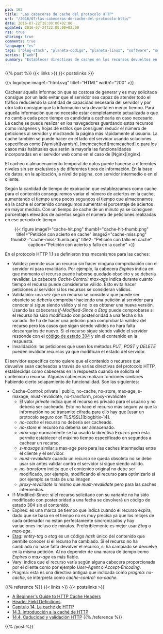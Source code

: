 ```yaml
---
pid: 162
title: "Las cabeceras de cache del protocolo HTTP"
url: "/2016/07/las-cabeceras-de-cache-del-protocolo-http/"
date: 2016-07-22T18:00:00+02:00
updated: 2016-07-24T22:00:00+02:00
rss: true
sharing: true
comments: true
language: "es"
tags: ["blog-stack", "planeta-codigo", "planeta-linux", "software", "software-libre"]
series: ["web"]
summary: "Establecer directivas de cacheo en los recursos devueltos en una página o aplicación web tiene las ventajas de reducir el número de peticiones que llegan al servidor mejorando la latencia y el rendimiento pudiendo atender a más usuarios y mejora los tiempos de carga de las páginas. Usando varias directivas de cacheo la aplicación es capaz de determinar cómo quiere que el contenido devuelto o los recursos sean cacheados por los clientes o servidores de cache intermedios."
---
```


{{% post %}}
{{< links >}}
{{< postslinks >}}

{{< logotype image1="html.svg" title1="HTML" width1="200" >}}

Cachear aquella información que es costosa de generar y es muy solicitada consigue por un lado evitar que el servidor sea capaz de atender todo el tráfico reduciendo la cantidad de capacidad necesaria del servidor y por otro lado consigue que la información sea devuelta en menor tiempo. Para aquella información que no necesite estar completamente actualizada o que no cambia cada poco tiempo es candidata a cachearla en caso necesario. La cache se puede realizar en los navegadores guardando estos recursos como imágenes y hojas de estilos que consiguen reducir el número de peticiones al servidor y mostrando la página más rápidamente al usuario. La cache también se puede hacer en el lado del servidor usando soluciones específicas como [Varnish][varnish], [memcached][memcached] o para los casos más habituales que serán la mayoría las funcionalidades incorporadas en el servidor web como en el caso de [Nginx][nginx].

El cacheo o almacenamiento temporal de datos puede hacerse a diferentes niveles sin ser exclusivos y de diferentes tipos de información. En la base de datos, en la aplicación, a nivel de página, con servidor intermedio o en el cliente.

Según la cantidad de tiempo de expiración que establezcamos como cache para el contenido conseguiremos variar el número de aciertos en la cache, aumentando el tiempo unos pocos segundos el tiempo que almacenamos en la cache el contenido conseguimos aumentar el porcentaje de aciertos en mayor medida. Con un tiempo de cache de un minuto ya se consiguen porcentajes elevados de aciertos según el número de peticiones realizadas en ese periodo de tiempo.

<div class="media" style="text-align: center;">
    {{< figure
        image1="cache-hit.png" thumb1="cache-hit-thumb.png" title1="Petición con acierto en cache"
        image2="cache-miss.png" thumb2="cache-miss-thumb.png" title2="Petición con fallo en cache"
        caption="Petición con acierto y fallo en la cache" >}}
</div>

En el protocolo HTTP 1.1 se definieron tres mecanismos para las caches:

* Validez: permite usar un recurso sin hacer ninguna comprobación con el servidor ni para revalidarlo. Por ejemplo, la cabecera _Expires_ indica en que momento el recurso puede haberse quedado obsoleto y se debería revalidar. La cabecera _Cache-Control: max-age_ indica durante cuanto tiempo el recurso puede considerarse válido. Esto evita hacer peticiones al servidor si los recursos se consideran válidos.
* Validación: una vez que un recurso se considera que puede ser obsoleto se debería comprobar haciendo una petición al servidor para conocer si sigue siendo válido y si no lo es obtener una nueva versión. Usando las cabeceras _If-Modified-Since_ o _Etag_ puede comprobarse si el recurso ha sido modificado con posterioridad a una fecha o ha variado. Se ha de hacer una petición para comprobar la validez del recurso pero los casos que sigan siendo válidos no hará falta descargarlos de nuevo. Si el recurso sigue siendo válido el servidor responde con el [código de estado 304](https://es.wikipedia.org/wiki/Anexo:C%C3%B3digos_de_estado_HTTP#3xx:_Redirecciones) y sin el contenido en la respuesta.
* Invalidación: las peticiones que usen los métodos _PUT_, _POST_ y _DELETE_ pueden invalidar recursos ya que modifican el estado del servidor.

El servidor especifica como quiere que el contenido o recursos que devuelve sean cacheados a través de varias directivas del protocolo HTTP, establecidas como cabeceras en la respuesta cuando se solicita el contenido o recurso. Algunas cabeceras realizan funciones similares habiendo cierto solapamiento de funcionalidad. Son las siguientes:

* Cache-Control: private | public, no-cache, no-store, max-age, s-maxage, must-revalidate, no-transform, proxy-revalidate
  * El valor _private_ indica que el recurso es privado para el usuario y no debería ser cacheado. Esto no hace el recurso más seguro ya que la información no se transmite cifrada para ello hay que [usar un protocolo seguro con TLS/SSL][blogbitix-14].
  * _no-cache_ el recurso no debería ser cacheado.
  * _no-store_ el recurso no debería ser almacenado.
  * _max-age_ normalmente se ha usado la directiva _Expires_ pero esta permite establecer el máximo tiempo especificado en segundos a cachear un recurso.
  * _s-maxage_ similar a max-age pero para las caches intermedias entre el cliente y el servidor.
  * _must-revalidate_ cuando un recurso se queda obsoleto no se debe usar sin antes validar contra el servidor si sigue siendo válido.
  * _no-transform_ indica que el contenido original no debe ser modificado, por ejemplo, modificando el recurso para optimizarlo si por ejemplo se trata de una imagen.
  * _proxy-revalidate_ lo mismo que _must-revalidate_ pero para las caches intermedias.
* If-Modified-Since: si el recurso solicitado con su variante no ha sido modificado con posterioridad a una fecha se devolverá un código de estado 304 sin el contenido.
* Expires: es una marca de tiempo que indica cuando el recurso expira, dado que se basa en el tiempo no es muy precisa ya que los relojes de cada ordenador no están perfectamente sincronizados y hay variaciones incluso de minutos. Preferiblemente es mejor usar _Etag_ o _max-age_.
* [Etag](https://es.wikipedia.org/wiki/HTTP_ETag): _entity-tag_ o _etag_ es un código _hash_ único del contenido que permite conocer si el recurso ha cambiado. Si el recurso no ha cambiado no hace falta devolver el recurso, si ha cambiado se devuelve en la misma petición. Al no depender de una marca de tiempo como _Expires_ o _max-age_ es más fiable.
* Vary: indica que el recurso varía según alguna cabecera proporcionada por el cliente como por ejemplo _User-Agent_ o _Accept-Encoding_.
* Pragma: esta es una directiva antigua que indicada como _pragma: no-cache_, se interpreta como _cache-control: no-cache_.

{{% reference %}}
{{< links >}}
{{< postslinks >}}
* [A Beginner's Guide to HTTP Cache Headers](http://dev.mobify.com/blog/beginners-guide-to-http-cache-headers/)
* [Header Field Definitions](https://www.w3.org/Protocols/rfc2616/rfc2616-sec14.html)
* [Capítulo 14. La caché de HTTP](https://librosweb.es/libro/symfony_2_x/capitulo_14.html)
* [14.3. Introducción a la caché de HTTP](https://librosweb.es/libro/symfony_2_x/capitulo_14/introduccion_a_la_cache_de_http.html)
* [14.4. Caducidad y validación HTTP](https://librosweb.es/libro/symfony_2_x/capitulo_14/caducidad_y_validacion_http.html)
{{% /reference %}}

{{% /post %}}
